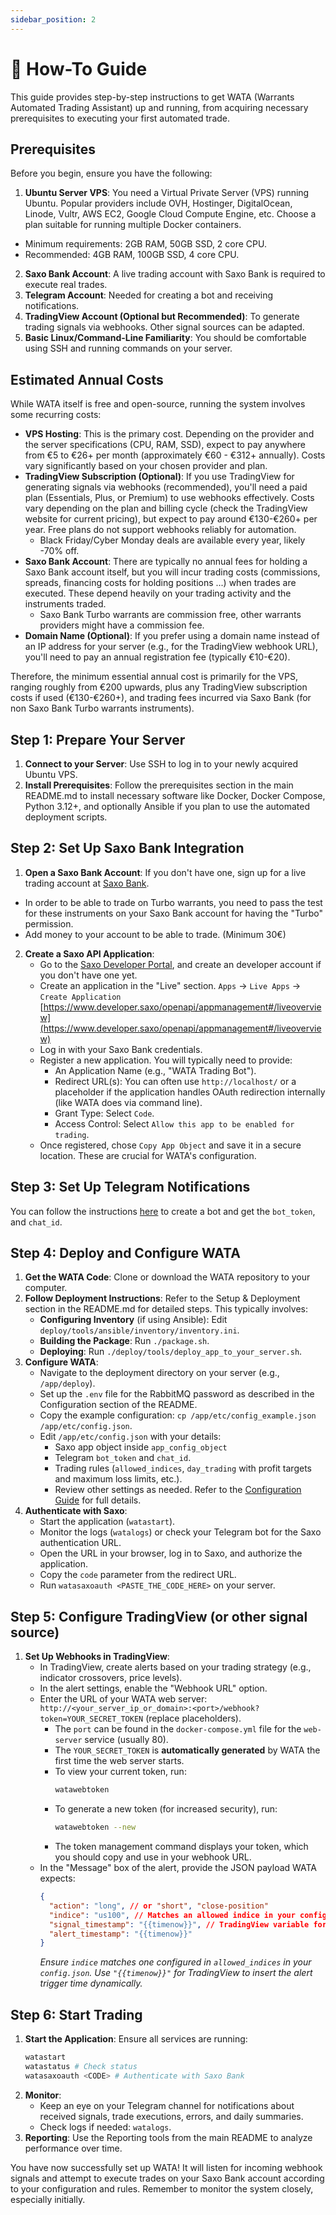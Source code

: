 ```yaml
---
sidebar_position: 2
---
```


# 🍻  How-To Guide

This guide provides step-by-step instructions to get WATA (Warrants Automated Trading Assistant) up and running, from acquiring necessary prerequisites to executing your first automated trade.

## Prerequisites

Before you begin, ensure you have the following:

1. **Ubuntu Server VPS**: You need a Virtual Private Server (VPS) running Ubuntu. Popular providers include OVH, Hostinger, DigitalOcean, Linode, Vultr, AWS EC2, Google Cloud Compute Engine, etc. Choose a plan suitable for running multiple Docker containers.

- Minimum requirements: 2GB RAM, 50GB SSD, 2 core CPU.
- Recommended: 4GB RAM, 100GB SSD, 4 core CPU.

2. **Saxo Bank Account**: A live trading account with Saxo Bank is required to execute real trades.
3. **Telegram Account**: Needed for creating a bot and receiving notifications.
4. **TradingView Account (Optional but Recommended)**: To generate trading signals via webhooks. Other signal sources can be adapted.
5. **Basic Linux/Command-Line Familiarity**: You should be comfortable using SSH and running commands on your server.

## Estimated Annual Costs

While WATA itself is free and open-source, running the system involves some recurring costs:

* **VPS Hosting**: This is the primary cost. Depending on the provider and the server specifications (CPU, RAM, SSD), expect to pay anywhere from €5 to €26+ per month (approximately €60 - €312+ annually). Costs vary significantly based on your chosen provider and plan.
* **TradingView Subscription (Optional)**: If you use TradingView for generating signals via webhooks (recommended), you'll need a paid plan (Essentials, Plus, or Premium) to use webhooks effectively. Costs vary depending on the plan and billing cycle (check the TradingView website for current pricing), but expect to pay around €130-€260+ per year. Free plans do not support webhooks reliably for automation.
    * Black Friday/Cyber Monday deals are available every year, likely -70% off.
* **Saxo Bank Account**: There are typically no annual fees for holding a Saxo Bank account itself, but you will incur trading costs (commissions, spreads, financing costs for holding positions ...) when trades are executed. These depend heavily on your trading activity and the instruments traded.
    * Saxo Bank Turbo warrants are commission free, other warrants providers might have a commission fee.
* **Domain Name (Optional)**: If you prefer using a domain name instead of an IP address for your server (e.g., for the TradingView webhook URL), you'll need to pay an annual registration fee (typically €10-€20).

Therefore, the minimum essential annual cost is primarily for the VPS, ranging roughly from €200 upwards, plus any TradingView subscription costs if used (€130-€260+), and trading fees incurred via Saxo Bank (for non Saxo Bank Turbo warrants instruments).

## Step 1: Prepare Your Server

1. **Connect to your Server**: Use SSH to log in to your newly acquired Ubuntu VPS.
2. **Install Prerequisites**: Follow the prerequisites section in the main README.md to install necessary software like Docker, Docker Compose, Python 3.12+, and optionally Ansible if you plan to use the automated deployment scripts.

## Step 2: Set Up Saxo Bank Integration

1. **Open a Saxo Bank Account**: If you don't have one, sign up for a live trading account at [Saxo Bank](https://www.home.saxo/).

- In order to be able to trade on Turbo warrants, you need to pass the test for these instruments on your Saxo Bank account for having the "Turbo" permission.
- Add money to your account to be able to trade. (Minimum 30€)

2. **Create a Saxo API Application**:
    * Go to the [Saxo Developer Portal](https://www.developer.saxo), and create an developer account if you don't have one yet.
    * Create an application in the "Live" section. `Apps` -> `Live Apps` -> `Create Application` [https://www.developer.saxo/openapi/appmanagement#/liveoverview](https://www.developer.saxo/openapi/appmanagement#/liveoverview)
    * Log in with your Saxo Bank credentials.
    * Register a new application. You will typically need to provide:
        * An Application Name (e.g., "WATA Trading Bot").
        * Redirect URL(s): You can often use `http://localhost/` or a placeholder if the application handles OAuth redirection internally (like WATA does via command line).
        * Grant Type: Select `Code`.
        * Access Control: Select `Allow this app to be enabled for trading`.
    * Once registered, chose `Copy App Object` and save it in a secure location. These are crucial for WATA's configuration.

## Step 3: Set Up Telegram Notifications

You can follow the instructions [here](https://gist.github.com/nafiesl/4ad622f344cd1dc3bb1ecbe468ff9f8a) to create a bot and get the `bot_token`, and `chat_id`.

## Step 4: Deploy and Configure WATA

1. **Get the WATA Code**: Clone or download the WATA repository to your computer.
2. **Follow Deployment Instructions**: Refer to the Setup & Deployment section in the README.md for detailed steps. This typically involves:
    * **Configuring Inventory** (if using Ansible): Edit `deploy/tools/ansible/inventory/inventory.ini`.
    * **Building the Package**: Run `./package.sh`.
    * **Deploying**: Run `./deploy/tools/deploy_app_to_your_server.sh`.
3. **Configure WATA**:
    * Navigate to the deployment directory on your server (e.g., `/app/deploy`).
    * Set up the `.env` file for the RabbitMQ password as described in the Configuration section of the README.
    * Copy the example configuration: `cp /app/etc/config_example.json /app/etc/config.json`.
    * Edit `/app/etc/config.json` with your details:
        * Saxo app object inside `app_config_object`
        * Telegram `bot_token` and `chat_id`.
        * Trading rules (`allowed_indices`, `day_trading` with profit targets and maximum loss limits, etc.).
        * Review other settings as needed. Refer to the [Configuration Guide](./configuration) for full details.
4. **Authenticate with Saxo**:
    * Start the application (`watastart`).
    * Monitor the logs (`watalogs`) or check your Telegram bot for the Saxo authentication URL.
    * Open the URL in your browser, log in to Saxo, and authorize the application.
    * Copy the `code` parameter from the redirect URL.
    * Run `watasaxoauth <PASTE_THE_CODE_HERE>` on your server.

## Step 5: Configure TradingView (or other signal source)

1. **Set Up Webhooks in TradingView**:
    * In TradingView, create alerts based on your trading strategy (e.g., indicator crossovers, price levels).
    * In the alert settings, enable the "Webhook URL" option.
    * Enter the URL of your WATA web server: `http://<your_server_ip_or_domain>:<port>/webhook?token=YOUR_SECRET_TOKEN` (replace placeholders).
        * The `port` can be found in the `docker-compose.yml` file for the `web-server` service (usually 80).
        * The `YOUR_SECRET_TOKEN` is **automatically generated** by WATA the first time the web server starts.
        * To view your current token, run:
          ```bash
          watawebtoken
          ```
        * To generate a new token (for increased security), run:
          ```bash
          watawebtoken --new
          ```
        * The token management command displays your token, which you should copy and use in your webhook URL.
    * In the "Message" box of the alert, provide the JSON payload WATA expects:
      ```json
      {
        "action": "long", // or "short", "close-position"
        "indice": "us100", // Matches an allowed indice in your config
        "signal_timestamp": "{{timenow}}", // TradingView variable for current time
        "alert_timestamp": "{{timenow}}"
      }
      ```
      *Ensure `indice` matches one configured in `allowed_indices` in your `config.json`.*
      *Use `"{{timenow}}"` for TradingView to insert the alert trigger time dynamically.*

## Step 6: Start Trading

1. **Start the Application**: Ensure all services are running:
   ```bash
   watastart
   watastatus # Check status
   watasaxoauth <CODE> # Authenticate with Saxo Bank
   ```
2. **Monitor**:
    * Keep an eye on your Telegram channel for notifications about received signals, trade executions, errors, and daily summaries.
    * Check logs if needed: `watalogs`.
3. **Reporting**: Use the Reporting tools from the main README to analyze performance over time.

You have now successfully set up WATA! It will listen for incoming webhook signals and attempt to execute trades on your Saxo Bank account according to your configuration and rules. Remember to monitor the system closely, especially initially. 